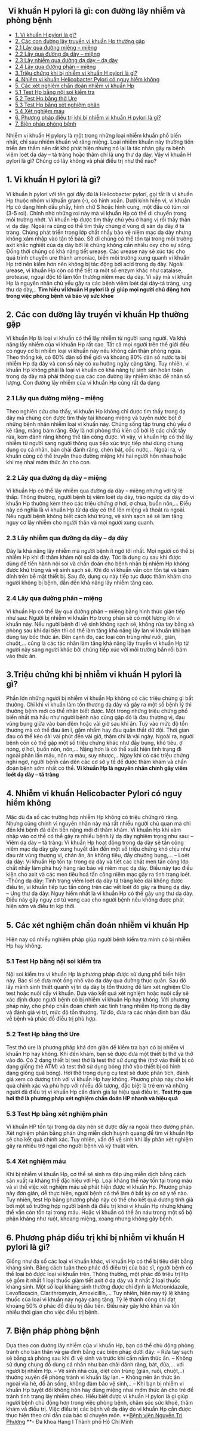## ️ Vi khuẩn H pylori là gì: con đường lây nhiễm và phòng bệnh

  * [1. Vi khuẩn H pylori là gì?](https://bvnguyentriphuong.com.vn/benh-truyen-nhiem/vi-khuan-h-pylori-la-gi-con-duong-lay-nhiem-va-phong-benh#1-vi-khun-h-pylori-l-g)
  * [2. Các con đường lây truyền vi khuẩn Hp thường gặp](https://bvnguyentriphuong.com.vn/benh-truyen-nhiem/vi-khuan-h-pylori-la-gi-con-duong-lay-nhiem-va-phong-benh#2-cac-con-ng-ly-truyn-vi-khun-hp-thng-gp)
  * [2.1 Lây qua đường miệng – miệng](https://bvnguyentriphuong.com.vn/benh-truyen-nhiem/vi-khuan-h-pylori-la-gi-con-duong-lay-nhiem-va-phong-benh#21-ly-qua-ng-ming-ming)
  * [2.2 Lây qua đường dạ dày – miệng](https://bvnguyentriphuong.com.vn/benh-truyen-nhiem/vi-khuan-h-pylori-la-gi-con-duong-lay-nhiem-va-phong-benh#22-ly-qua-ng-d-dy-ming)
  * [2.3 Lây nhiễm qua đường dạ dày – dạ dày](https://bvnguyentriphuong.com.vn/benh-truyen-nhiem/vi-khuan-h-pylori-la-gi-con-duong-lay-nhiem-va-phong-benh#23-ly-nhim-qua-ng-d-dy-d-dy)
  * [2.4 Lây qua đường phân – miệng](https://bvnguyentriphuong.com.vn/benh-truyen-nhiem/vi-khuan-h-pylori-la-gi-con-duong-lay-nhiem-va-phong-benh#24-ly-qua-ng-phn-ming)
  * [3.Triệu chứng khi bị nhiễm vi khuẩn H pylori là gì?](https://bvnguyentriphuong.com.vn/benh-truyen-nhiem/vi-khuan-h-pylori-la-gi-con-duong-lay-nhiem-va-phong-benh#3triu-chng-khi-b-nhim-vi-khun-h-pylori-l-g)
  * [4. Nhiễm vi khuẩn Helicobacter Pylori có nguy hiểm không](https://bvnguyentriphuong.com.vn/benh-truyen-nhiem/vi-khuan-h-pylori-la-gi-con-duong-lay-nhiem-va-phong-benh#4-nhim-vi-khun-helicobacter-pylori-c-nguy-him-khng)
  * [5. Các xét nghiệm chẩn đoán nhiễm vi khuẩn Hp](https://bvnguyentriphuong.com.vn/benh-truyen-nhiem/vi-khuan-h-pylori-la-gi-con-duong-lay-nhiem-va-phong-benh#5-cc-xt-nghim-chn-on-nhim-vi-khun-hp)
  * [5.1 Test Hp bằng nội soi kiểm tra](https://bvnguyentriphuong.com.vn/benh-truyen-nhiem/vi-khuan-h-pylori-la-gi-con-duong-lay-nhiem-va-phong-benh#51-test-hp-bng-ni-soi-kim-tra)
  * [5.2 Test Hp bằng thở Ure](https://bvnguyentriphuong.com.vn/benh-truyen-nhiem/vi-khuan-h-pylori-la-gi-con-duong-lay-nhiem-va-phong-benh#52-test-hp-bng-th-ure)
  * [5.3 Test Hp bằng xét nghiệm phân](https://bvnguyentriphuong.com.vn/benh-truyen-nhiem/vi-khuan-h-pylori-la-gi-con-duong-lay-nhiem-va-phong-benh#53-test-hp-bng-xt-nghim-phn)
  * [5.4 Xét nghiệm máu](https://bvnguyentriphuong.com.vn/benh-truyen-nhiem/vi-khuan-h-pylori-la-gi-con-duong-lay-nhiem-va-phong-benh#54-xt-nghim-mu)
  * [6. Phương pháp điều trị khi bị nhiễm vi khuẩn H pylori là gì?](https://bvnguyentriphuong.com.vn/benh-truyen-nhiem/vi-khuan-h-pylori-la-gi-con-duong-lay-nhiem-va-phong-benh#6-phng-phap-iu-tri-khi-bi-nhim-vi-khun-h-pylori-la-gi)
  * [7. Biện pháp phòng bệnh](https://bvnguyentriphuong.com.vn/benh-truyen-nhiem/vi-khuan-h-pylori-la-gi-con-duong-lay-nhiem-va-phong-benh#7-bin-phap-phong-bnh)


Nhiễm vi khuẩn H pylory là một trong những loại nhiễm khuẩn phổ biến nhất, chỉ sau nhiếm khuẩn về răng miệng. Loại nhiễm khuẩn này thường tiến triển âm thầm nên rất khó phát hiện nhưng nó lại là tác nhân gây ra bệnh viêm loét dạ dày – tá tràng hoặc thâm chí là ung thư dạ dày. Vậy vi khuẩn H pylori là gì? Chúng có lây không và phải điều trị như thế nào?
## **1. Vi khuẩn H pylori là gì?**
Vi khuẩn h pylori với tên gọi đầy đủ là Helicobacter pylori, gọi tắt là vi khuẩn Hp thuộc nhóm vi khuẩn gram (-), có hình xoắn. Dưới kính hiển vi, vi khuẩn Hp có dạng hình dấu phẩy, hình chữ S hoặc hình cung, một đầu có túm roi (3-5 roi). Chính nhờ những roi này mà vi khuẩn Hp có thể di chuyển trong môi trường nhớt.
Vi khuẩn Hp được tìm thấy chủ yếu ở hang vị rồi thấy thân vị dạ dày. Ngoài ra cũng có thể tìm thấy chúng ở vùng dị sản dạ dày ở tá tràng. Chúng phát triển trong lớp chất nhầy bảo vệ niêm mạc dạ dày nhưng không xâm nhập vào tận tế bào.
Sở dĩ chúng có thể tồn tại trong môi trường axit khắc nghiệt của dạ dày bởi lẽ chúng không cần nhiều oxy cho sự sống. Đồng thời chúng có khả năng tiết urease. Các urease này sẽ xúc tác cho quá trình chuyển ure thành amoniac, biến môi trường xung quanh vi khuẩn Hp trở nên kiềm hơn nên không bị tác động bởi acid trong dạ dày.
Ngoài urease, vi khuẩn Hp còn có thể tiết ra một số enzym khác như catalase, protease, ngoại độc tố làm tổn thương niêm mạc dạ dày. Vì vậy mà vi khuẩn Hp là nguyên nhân chủ yếu gây ra các bệnh viêm loét dại dày-tá tràng, ung thư dạ dày,..
**Tìm hiểu vi khuẩn H pylori là gì giúp mọi người chủ động hơn trong việc phòng bệnh và bảo vệ sức khỏe**
## **2. Các con đường lây truyền vi khuẩn Hp thường gặp**
Vi khuẩn Hp là loại vi khuẩn có thể lây nhiễm từ người sang người. Và khả năng lấy nhiễm của vi khuẩn Hp rất cao. Tất cả mọi người trên thế giới đều có nguy cơ bị nhiễm loại vi khuẩn này nếu không cẩn thận phòng ngừa. Theo thống kê, có 60% dân số thế giới và khoảng 80% dân số nước ta bị nhiễm Hp dạ dày và con số này có xu hướng ngày càng tăng. Tuy nhiên, vi khuẩn Hp không phải là loại vi khuẩn có khả năng tự sinh sản hoàn toàn trong dạ dày mà phải thông qua các con đường lây nhiễm khác để nhân số lượng. Con đường lây nhiễm của vi khuẩn Hp cũng rất đa dạng
### **2.1 Lây qua đường miệng – miệng**
Theo nghiên cứu cho thấy, vi khuẩn Hp không chỉ được tìm thấy trong dạ dày mà chúng còn được tìm thấy tại khoang miệng và tuyến nước bọt ở những bệnh nhân nhiễm loại vi khuẩn này. Chúng sống tập trung chủ yếu ở kẽ răng, mảng bám răng. Đây là nơi phòng thủ kiên cố bởi lẽ các chất tẩy rửa, kem đánh răng không thể tấn công được.
Vì vậy, vi khuẩn Hp có thể lây nhiễm từ người sang người thông qua tiếp xúc trực tiếp như dùng chung dụng cụ cá nhân, bàn chải đánh răng, chén bát, cốc nước,.. Ngoài ra, vi khuẩn cũng có thể truyền theo đường miệng khi hai người hôn nhau hoặc khi mẹ nhai mớm thức ăn cho con.
### **2.2 Lây qua đường dạ dày – miệng**
Vi khuẩn Hp có thể lây nhiễm qua đường dạ dày – miệng nhưng với tỷ lệ thấp. Thông thường, người bệnh bị viêm loét dạ dày, trào ngược dạ dày do vi khuẩn Hp thường kèm theo các triệu chứng ợ hơi, ợ chua, buồn nôn,…
Điều này có nghĩa là vi khuẩn Hp từ dạ dày có thể lên miệng và thoát ra ngoài. Nếu người bệnh không biết cách khử trùng, vệ sinh sạch sẽ sẽ làm tăng nguy cơ lây nhiễm cho người thân và mọi người xung quanh.
### **2.3 Lây nhiễm qua đường dạ dày – dạ dày**
Đây là khả năng lây nhiễm mà người bệnh ít ngờ tới nhất. Mọi người có thể bị nhiễm Hp khi đi thăm khám nội soi dạ dày. Tức là dụng cụ sau khi được dùng để tiến hành nội soi và chẩn đoán cho bệnh nhân bị nhiễm Hp không được khử trùng và vệ sinh sạch sẽ. Khi đó vi khuẩn vẫn còn tồn tại và bám dính trên bề mặt thiết bị. Sau đó, dụng cụ này tiếp tục được thăm khám cho người không bị bệnh, dẫn đến khả năng lây nhiễm tăng cao.
### **2.4 Lây qua đường phân – miệng**
Vi khuẩn Hp có thể lây qua đường phân – miệng bằng hình thức gián tiếp như sau: Người bị nhiễm vi khuẩn Hp trong phân sẽ có một lượng lớn vi khuẩn này. Nếu người bệnh đi vệ sinh không sạch sẽ, không rửa tay bằng xà phòng sau khi đại tiện thì có thể làm tăng khả năng lây lan vi khuẩn khi bạn dùng tay bốc thức ăn.
Bên cạnh đó, các loại côn trùng như ruồi, gián, chuột,… cũng là các tác nhân làm tăng khả năng lây truyền vi khuẩn Hp từ người này sang người khác bởi chúng tiếp xúc với môi trường bẩn rồi bám vào thức ăn.
## **3.Triệu chứng khi bị nhiễm vi khuẩn H pylori là gì?**
Phần lớn những người bị nhiễm vi khuẩn Hp không có các triệu chứng gì bất thường. Chỉ khi vi khuẩn làm tổn thương dạ dày và gây ra một số bệnh lý thì thường bệnh mới có thể nhận biết được.
Một trong những triệu chứng phổ biến nhất mà hầu như người bệnh nào cũng gặp đó là đau thượng vị, đau vùng bụng giữa vào ban đêm hoặc vài giờ sau khi ăn. Tuỳ vào mức độ tổn thương mà có thể đau âm ỉ, gặm nhấm hay đau quặn thắt dữ dội. Thời gian đau có thể kéo dài vài phút đến vài giờ, thậm chí là vài ngày.
Ngoài ra, người bệnh còn có thể gặp một số triệu chứng khác như đầy bụng, khó tiêu, ợ nóng, ợ hơi, buồn nôn, nôn,… Nặng hơn là có thể xuất hiện tình trạng đi ngoài phân lấn máu, nôn ra máu, suy nhược,.. Ngay khi có các triệu chứng nghi ngờ, người bệnh cần đến các cơ sở y tế để được thăm khám và chẩn đoán bệnh sớm nhất có thể.
**Vi khuẩn Hp là nguyên nhân chính gây viêm loét dạ dày – tá tràng**
## **4. Nhiễm vi khuẩn Helicobacter Pylori có nguy hiểm không**
Mặc dù đa số các trường hợp nhiễm Hp không có triệu chứng rõ ràng. Nhưng cũng chính vì nguyên nhân này mà rất nhiều người chủ quan mà chỉ đến khi bệnh đã diễn tiến nặng mới đi thăm khám. Vi khuẩn Hp khi xâm nhập vào cơ thể có thể gây ra nhiều bệnh lý dạ dày nghiêm trọng như sau:
– Viêm dạ dày – tá tràng: Vi khuẩn Hp hoạt động trong dạ dày sẽ tấn công niêm mạc dạ dày gây xung huyết dẫn đến một số triệu chứng khó chịu như đau rát vùng thượng vi, chán ăn, ăn không tiêu, đầy chướng bụng,…
– Loét dạ dày: Vi khuẩn Hp tồn tại trong dạ dày và tiết các chất men tấn công lớp chất nhầy làm phá huỷ hàng rào bảo vệ niêm mạc dạ dày. Điều này tạo điều kiện cho axit và các men tiêu hoá tấn công niêm mạc gây ra tình trạng loét.
-Thủng dạ dày: Tình trạng viêm loét dạ dày tá tràng kéo dài không được điều trị, vi khuẩn tiếp tục tấn công trên các vết loét đó gây ra thủng dạ dày.
– Ung thư dạ dày: Nguy hiểm nhất là vi khuẩn Hp có thể gây ung thư dạ dày. Điều này gây nguy cơ tử vong cao cho người bệnh nếu không được phát hiện sớm và điều trị kịp thời.
## **5. Các xét nghiệm chẩn đoán nhiễm vi khuẩn Hp**
Hiện nay có nhiều nghiệm pháp giúp người bệnh kiểm tra mình có bị nhiễm Hp hay không.
### **5.1 Test Hp bằng nội soi kiểm tra**
Nội soi kiểm tra vi khuẩn Hp là phương pháp được sử dụng phổ biến hiện nay. Bác sĩ sẽ đưa một ống nhỏ vào dạ dày qua đường thực quản. Sau đó lấy mảnh sinh thiết quanh vị trí dạ dày bị tổn thương để làm xét nghiệm Clo test hoặc nuôi cấy vi khuẩn. Dựa vào kết quả xét nghiệm hoặc nuôi cấy sẽ xác định được người bệnh có bị nhiễm vi khuẩn Hp hay không.
Với phương pháp này, cho phép chẩn đoán chính xác tình trạng nhiễm Hp trong dạ dày và đánh giá vị trí, mức độ tổn thương. Từ đó, đưa ra các nhận định ban đầu về bệnh và phác đồ điều trị phù hợp.
### **5.2 Test Hp bằng thở Ure**
Test thở ure là phương pháp khá đơn giản để kiểm tra bạn có bị nhiễm vi khuẩn Hp hay không. Khi đến khám, bạn sẽ được đưa một thiết bị thở và thở vào đó. Có 2 dạng thiết bị test thở là test thở sử dụng thẻ (thở vào thiết bị có dạng giống thẻ ATM) và test thở sử dụng bóng (thở vào thiết bị có hình dạng giống quả bóng).
Hơi thở trong dụng cụ test sẽ được phân tích, đánh giá xem có dương tính với vi khuẩn Hp hay không.
Phương pháp này cho kết quả chính xác và phù hợp với nhiều đối tượng, đặc biệt là trẻ em và những người đã điều trị vi khuẩn Hp cần đánh giá lại hiệu quả điều trị.
**Test Hp qua hơi thở là phương pháp xét nghiệm chẩn đoán HP nhanh và hiệu quả**
### **5.3 Test Hp bằng xét nghiệm phân**
Vi khuẩn HP tồn tại trong dạ dày nên sẽ được đẩy ra ngoài theo đường phân. Xét nghiệm phân bằng phản ứng miễn dịch huỳnh quang để tìm vi khuẩn Hp sẽ cho kết quả chính xác. Tuy nhiên, vấn đề vệ sinh khi lấy phân xét nghiệm gây ra nhiều trở ngại cho người bệnh và kỹ thuật viên.
### **5.4 Xét nghiệm máu**
Khi bị nhiễm vi khuẩn Hp, cơ thể sẽ sinh ra đáp ứng miễn dịch bằng cách sản xuất ra kháng thể đặc hiệu với Hp. Loại kháng thể này tồn tại trong máu và vì thế việc xét nghiệm máu sẽ phát hiện được vi khuẩn Hp.
Phương pháp này đơn giản, dễ thực hiện, người bệnh có thể làm ở bất kỳ cơ sở y tế nào. Tuy nhiên, test Hp bằng phương pháp này có thể cho kết quả dương tính giả bởi một số trường hợp người bệnh đã điều trị khỏi vi khuẩn Hp nhưng kháng thể vẫn còn tồn tại trong máu. Hoặc vi khuẩn có thể ẩn náu trong một số bộ phận kháng như ruột, khoang miệng, xoang nhưng không gây bệnh.
## **6. Phương pháp điều trị khi bị nhiễm vi khuẩn H pylori là gì?**
Giống như đa số các loại vi khuẩn khác, vi khuẩn Hp có thể bị tiêu diệt bằng kháng sinh. Bằng cách tuân theo phác đồ điều trị của bác sĩ, người bệnh có thể loại bỏ được loại vi khuẩn trên.
Thông thường, một phác đồ triệu trị Hp sẽ gồm ít nhất 1 loại thuốc giảm tiết axit ở dạ dày và ít nhất 2 loại thuốc kháng sinh. Một số loại kháng sinh thường được chỉ định là Metronidazole, Levofloxacin, Clarithromycin, Amoxicillin,…
Tuy nhiên, hiện nay tỷ lệ kháng thuốc của loại vi khuẩn này ngày càng tăng. Tỷ lệ thành công chỉ đạt khoảng 50% ở phác đồ điều trị đầu tiên. Điều này gây khó khăn và tốn nhiều thời gian cho việc điều trị bệnh.
## **7. Biện pháp phòng bệnh**
Dựa theo con đường lây nhiễm của vi khuẩn Hp, bạn có thể chủ động phòng tránh cho bản thân và gia đình bằng các biện pháp dưới đây:
– Rửa tay sạch sẽ bằng xà phòng sau khi đi vệ sinh và trước khi cầm nắm thức ăn.
– Không sử dụng chung đồ dùng cá nhân như bàn chải đánh răng, bát, đũa,… với người bị nhiễm Hp.
– Vệ sinh nhà cửa, diệt côn trùng (gián, ruồi, chuột,..) thường xuyên để phòng tránh vi khuẩn lây lan.
– Không nên ăn thức ăn ngoài vỉa hè, đồ ăn sống, không đảm bảo vệ sinh,..
– Khi bạn bị nhiễm vi khuẩn Hp tuyệt đối không hôn hay dùng miệng nhai mớm thức ăn cho trẻ để tránh tình trạng lây nhiễm chéo.
Hiểu biết được vi khuẩn H pylori là gì giúp người bệnh chủ động hơn trong việc phòng bệnh, chăm sóc sức khoẻ, thăm khám và điều trị. Việc điều trị các bệnh về dạ dày do vi khuẩn Hp cần được thực hiện theo chỉ dẫn của bác sĩ chuyên môn.
**[Bệnh viện Nguyễn Tri Phương](https://bvnguyentriphuong.com.vn/) **- Đa khoa Hạng I Thành phố Hồ Chí Minh
